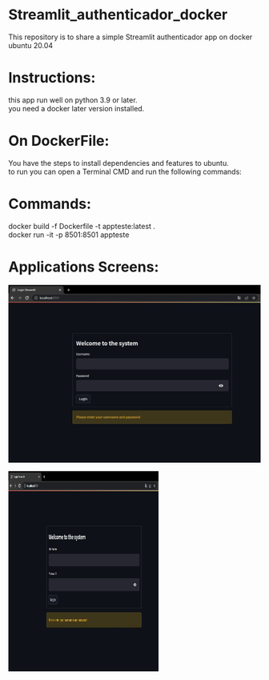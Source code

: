 # Streamlit_authenticador_docker
This repository is to share a simple Streamlit authenticador app on docker ubuntu 20.04 <br >


# Instructions: <br >
this app run well on python 3.9 or later.<br >
you need a docker later version installed.<br >

# On DockerFile: <br >
You have the steps to install dependencies and features to ubuntu.<br >
to run you can open a Terminal CMD and run the following commands:<br >

# Commands:
docker build -f Dockerfile -t appteste:latest .<br >
docker run -it -p 8501:8501 appteste

# Applications Screens:<br >

![Screenshot](screempagelg.jpg)

<img
src="screempagelg.jpg"
raw=true
alt="Screem log page"
style="width:300px;height:400px;"
/>
